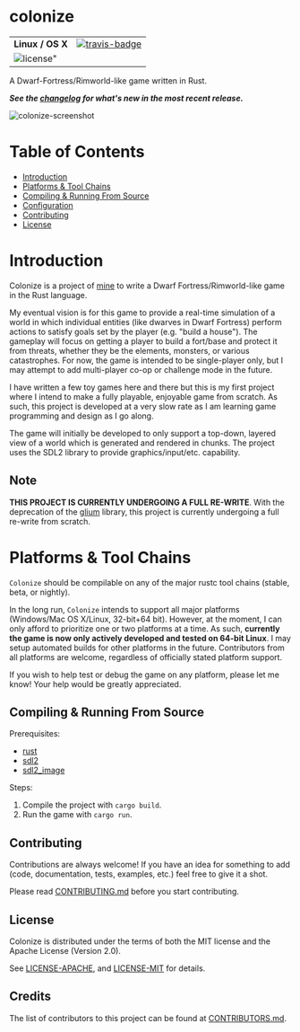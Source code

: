 # colonize

<table>
    <tr>
        <td><strong>Linux / OS X</strong></td>
        <td><a href="https://travis-ci.org/indiv0/colonize" title="Travis Build Status"><img src="https://travis-ci.org/indiv0/colonize.svg?branch=master" alt="travis-badge"></img></a></td>
    </tr>
    <tr>
        <td colspan="2">
            <img src="https://img.shields.io/badge/license-MIT%2FApache--2.0-blue.svg" alt=license"></img>
        </td>
    </tr>
</table>

A Dwarf-Fortress/Rimworld-like game written in Rust.

***See the [changelog] for what's new in the most recent release.***

![colonize-screenshot](https://i.imgur.com/YI68SsY.jpg "Colonize - Game scene")

# Table of Contents

* [Introduction](#introduction)
* [Platforms & Tool Chains](#platforms--tool-chains)
* [Compiling & Running From Source](#compiling--running-from-source)
* [Configuration](#configuration)
* [Contributing](#contributing)
* [License](#license)

# Introduction

Colonize is a project of [mine](https://github.com/indiv0) to write a Dwarf
Fortress/Rimworld-like game in the Rust language.

My eventual vision is for this game to provide a real-time simulation of a world
in which individual entities (like dwarves in Dwarf Fortress) perform actions to
satisfy goals set by the player (e.g. "build a house").
The gameplay will focus on getting a player to build a fort/base and protect it
from threats, whether they be the elements, monsters, or various catastrophes.
For now, the game is intended to be single-player only, but I may attempt to add
multi-player co-op or challenge mode in the future.

I have written a few toy games here and there but this is my first project where
I intend to make a fully playable, enjoyable game from scratch.
As such, this project is developed at a very slow rate as I am learning game
programming and design as I go along.

The game will initially be developed to only support a top-down, layered view of
a world which is generated and rendered in chunks.
The project uses the SDL2 library to provide graphics/input/etc. capability.

## Note

**THIS PROJECT IS CURRENTLY UNDERGOING A FULL RE-WRITE**.
With the deprecation of the [glium][glium] library, this project is currently
undergoing a full re-write from scratch.

# Platforms & Tool Chains

`Colonize` should be compilable on any of the major rustc tool chains (stable,
beta, or nightly).

In the long run, `Colonize` intends to support all major platforms
(Windows/Mac OS X/Linux, 32-bit+64 bit).
However, at the moment, I can only afford to prioritize one or two platforms at
a time.
As such, **currently the game is now only actively developed and tested on
64-bit Linux**.
I may setup automated builds for other platforms in the future.
Contributors from all platforms are welcome, regardless of officially stated
platform support.

If you wish to help test or debug the game on any platform, please let me know!
Your help would be greatly appreciated.

## Compiling & Running From Source

Prerequisites:

* [rust](https://www.rust-lang.org)
* [sdl2](https://www.archlinux.org/packages/extra/x86_64/sdl2/)
* [sdl2_image](https://www.archlinux.org/packages/extra/x86_64/sdl2_image/)

Steps:

1. Compile the project with `cargo build`.
2. Run the game with `cargo run`.

## Contributing

Contributions are always welcome!
If you have an idea for something to add (code, documentation, tests, examples,
etc.) feel free to give it a shot.

Please read [CONTRIBUTING.md][contributing] before you start contributing.

## License

Colonize is distributed under the terms of both the MIT license and the Apache
License (Version 2.0).

See [LICENSE-APACHE][license-apache], and [LICENSE-MIT][license-mit] for details.

## Credits

The list of contributors to this project can be found at
[CONTRIBUTORS.md][contributors].

[changelog]: https://github.com/indiv0/colonize/blob/master/CHANGELOG.md
[contributing]: https://github.com/indiv0/colonize/blob/master/CONTRIBUTING.md "Contribution guide"
[contributors]: https://github.com/indiv0/colonize/blob/master/CONTRIBUTORS.md "List of contributors"
[glium]: https://users.rust-lang.org/t/glium-post-mortem/7063 "Glium deprecation post"
[license-apache]: https://github.com/indiv0/colonize/blob/master/LICENSE-APACHE "Apache-2.0 License"
[license-mit]: https://github.com/indiv0/colonize/blob/master/LICENSE-MIT "MIT License"
